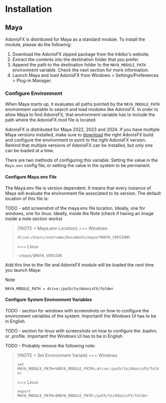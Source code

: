 # Installation

## Maya

AdonisFX is distributed for Maya as a standard module. To install the module, please do the following:

1. Download the AdonisFX zipped package from the Inbibo's website.
2. Extract the contents into the destination folder that you prefer.
3. Append the path to the destination folder to the `MAYA_MODULE_PATH` environment variable. Check the next section for more information.
4. Launch Maya and load AdonisFX from Windows > Settings/Preferences > Plug-in Manager.

### Configure Environment

When Maya starts up, it evaluates all paths pointed by the `MAYA_MODULE_PATH` environment variable to search and load modules like AdonisFX. In order to allow Maya to find AdonisFX, that environment variable has to include the path where the AdonisFX.mod file is located. 

AdonisFX is distributed for Maya 2022, 2023 and 2024. If you have multiple Maya versions installed, make sure to [download](https://inbibo.co.uk/adonisfx/downloads) the right AdonisFX build and configure the environment to point to the right AdonisFX version. Remind that multiple versions of AdonisFX can be installed, but only one can be loaded at a time.

There are two methods of configuring this variable: Setting the value in the `Maya.env` config file; or setting the value in the system to be permanent.

#### Configure Maya.env File

The Maya.env file is version dependent. It means that every instance of Maya will evaluate the environment file associated to its version. The default location of this file is:

TODO - add screenshot of the maya.env file location. Ideally, one for windows, one for linux. Ideally, inside the Note (check if having an image inside a note section works)

> [!NOTE = Maya.env Location]
> === Windows
> 
> `drive:/Users/username/Documents/maya/%MAYA_VERSION%`
>
>  === Linux
>
> `~/maya/$MAYA_VERSION`

Add this line to the file and AdonisFX module will be loaded the next time you launch Maya:

> [!NOTE]
> `MAYA_MODULE_PATH = drive:/path/to/AdonisFX/folder`

#### Configure System Environment Variables

TODO - section for windows with screenshots on how to configure the environment variables of the system. Important! the Windows UI has to be in English

TODO - section for linux with screenshots on how to configure the .bashrc or .profile. Important! the Windows UI has to be in English

TODO - Probably remove the following note:
> [!NOTE = Set Environment Variale]
> === Windows
> 
> `set MAYA_MODULE_PATH=%MAYA_MODULE_PATH%;drive:/path/to/AdonisFX/folder`
>
>  === Linux
>
> `export MAYA_MODULE_PATH=$MAYA_MODULE_PATH:/path/to/AdonisFX/folder`



<!--
## Houdini

AdonisFX is distributed for Houdini as a standard package. To install the package, please do the following:

1. Download the AdonisFX zipped package from the Inbibo's website [TODO: #2 add link].
2. Unzip the contents into the destination folder that you prefer.
3. Add folder containg the AdonisFX.json file to the `HOUDINI_PACKAGE_DIR` environment variable.

The `HOUDINI_PACKAGE_DIR` must be set in your environemnt. For example:

- Windows: `set HOUDINI_PACKAGE_DIR=%HOUDINI_PACKAGE_DIR%;/path/to/AdonisFX/folder`
- Linux: `export HOUDINI_PACKAGE_DIR=$HOUDINI_PACKAGE_DIR:/path/to/AdonisFX/folder`
-->